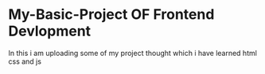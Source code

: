 # My-Basic-Project OF Frontend Devlopment
In this i am uploading some of my project thought which i have learned html css and js
